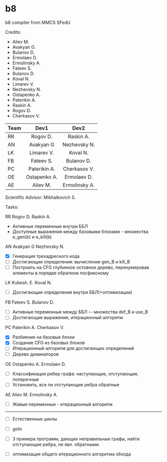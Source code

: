 # b8
b8 compiler from MMCS SFedU


Credits:
- Aliev M.
- Avakyan G.
- Bulanov D.
- Ermolaev D.
- Ermolinsky A.
- Fateev S.
- Bulanov D.
- Koval N.
- Limarev V.
- Nezhevsky N.
- Ostapenko A.
- Paterikin A.
- Raskin A.
- Rogov D.
- Cherkasov V.


| Team          | Dev1          | Dev2           | 
| ------------- |:-------------:| :-------------:| 
| RR            | Rogov D.      | Raskin A.      |
| AN            | Avakyan G     | Nezhevsky N.   |
| LK            | Limarev V.    | Koval N.       |
| FB            | Fateev S.     | Bulanov D.     |
| PC            | Paterikin A.  | Cherkasov V.   |
| OE            | Ostapenko A.  | Ermolaev D.    |
| AE            | Aliev M.      | Ermolinsky A.  |


Scientific Advisor: Mikhalkovich S.

Tasks:

RR  Rogov D.    Raskin A.
- Активные переменные внутри ББЛ
- Доступные выражения между базовыми блоками - множества e_gen(b) и e_kill(b)

AN  Avakyan G   Nezhevsky N.
- [x] Генерация трехадресного кода 
- [ ] Достигающие определения: вычисление gen_B и kill_B
- [ ] Построить на CFG глубинное остовное дерево, перенумеровав элементы в порядке обратном посфиксному

LK  Kubesh. E.  Koval N.
- [ ] Достигающие определения внутри ББЛ(+оптимизации)

FB  Fateev S.   Bulanov D.
- [ ] Активные переменные между ББЛ -- множества def_B и use_B
- [ ]  Достигающие выражения, итерационный алгоритм

PC  Paterikin A.    Cherkasov V.
- [x] Разбиение на базовые блоки
- [x] Создание CFG из базовых блоков 
- [ ] Итерационный алгоритм для достигающих определений
- [ ]  Дерево доминаторов 

OE  Ostapenko A.    Ermolaev D.
- [ ]  Классификация ребер графа: наступающие, отступающие, поперечные
- [ ]  Установить, все ли отступающие ребра обратные

AE  Aliev M.    Ermolinsky A.
- [ ]  Живые переменные - итерационный алгоритм

-------------------
- [ ]  Естественные циклы
- [ ]  goto

- [ ] 3 примера программ, дающих неправильные графы, найти отступающие ребра, не явл. обратными.
- [ ] оптимизация общего итерационного алгоритма обхода